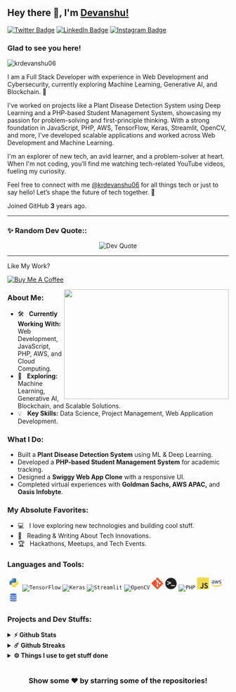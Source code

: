 ## Hey there 👋, I'm [Devanshu!](https://github.com/krdevanshu06/)

[![Twitter Badge](https://img.shields.io/badge/Twitter-1DA1F2?style=flat-square&logo=twitter&logoColor=white)](https://twitter.com/krdevanshu06)
[![LinkedIn Badge](https://img.shields.io/badge/LinkedIn-0077B5?style=flat-square&logo=linkedin&logoColor=white)](https://linkedin.com/in/krdevanshu06)
[![Instagram Badge](https://img.shields.io/badge/-Instagram-e4405f?style=flat-square&logo=Instagram&logoColor=white)](https://instagram.com/_devanshx0/)

### Glad to see you here! 
<p align="left"> <img src="https://komarev.com/ghpvc/?username=krdevanshu06&label=Profile%20views&color=0e75b6&style=flat" alt="krdevanshu06" /> </p>
I am a Full Stack Developer with experience in Web Development and Cybersecurity, currently exploring Machine Learning, Generative AI, and Blockchain. 🚀

I've worked on projects like a Plant Disease Detection System using Deep Learning and a PHP-based Student Management System, showcasing my passion for problem-solving and first-principle thinking. With a strong foundation in JavaScript, PHP, AWS, TensorFlow, Keras, Streamlit, OpenCV, and more, I've developed scalable applications and worked across Web Development and Machine Learning.

I'm an explorer of new tech, an avid learner, and a problem-solver at heart. When I'm not coding, you’ll find me watching tech-related YouTube videos, fueling my curiosity.

Feel free to connect with me [@krdevanshu06](https://github.com/krdevanshu06) for all things tech or just to say hello! Let’s shape the future of tech together. 🌟

Joined GitHub **3** years ago.

<hr>
<h3 align="left">✨ Random Dev Quote::</h3>
<p align="center">
  <img src="https://quotes-github-readme.vercel.app/api?type=horizontal&theme=dark" alt="Dev Quote" />
</p>
<hr>

Like My Work?

<a href="https://www.buymeacoffee.com/krdevanshu06" target="_blank"><img src="https://cdn.buymeacoffee.com/buttons/v2/default-yellow.png" alt="Buy Me A Coffee" height="60px" width="217px" ></a>

<img align="right" height="250" width="375" alt="" src="https://raw.githubusercontent.com/krdevanshu06/krdevanshu06/master/gifs/coder.gif" />

### About Me:
- 🛠 &nbsp; **Currently Working With:** Web Development, JavaScript, PHP, AWS, and Cloud Computing.
- 🤖 &nbsp; **Exploring:** Machine Learning, Generative AI, Blockchain, and Scalable Solutions.
- 💡 &nbsp; **Key Skills:** Data Science, Project Management, Web Application Development.

### What I Do:
- Built a **Plant Disease Detection System** using ML & Deep Learning.
- Developed a **PHP-based Student Management System** for academic tracking.
- Designed a **Swiggy Web App Clone** with a responsive UI.
- Completed virtual experiences with **Goldman Sachs, AWS APAC,** and **Oasis Infobyte**.

### My Absolute Favorites:

- 💻 &nbsp; I love exploring new technologies and building cool stuff.
- 📰 &nbsp; Reading & Writing About Tech Innovations.
- 🏆 &nbsp; Hackathons, Meetups, and Tech Events.

### Languages and Tools:

<code><img height="30" src="https://raw.githubusercontent.com/github/explore/80688e429a7d4ef2fca1e82350fe8e3517d3494d/topics/python/python.png" alt="python"></code>
<code><img height="27" src="https://upload.wikimedia.org/wikipedia/commons/2/2d/Tensorflow_logo.svg" alt="TensorFlow"></code>
<code><img height="27" src="https://upload.wikimedia.org/wikipedia/commons/a/ae/Keras_logo.svg" alt="Keras"></code>
<code><img height="27" src="https://avatars.githubusercontent.com/u/45109972?s=200&v=4" alt="Streamlit"></code>
<code><img height="27" src="https://upload.wikimedia.org/wikipedia/commons/3/32/OpenCV_Logo_with_text_svg_version.svg" alt="OpenCV"></code>
<code><img height="27" src="https://raw.githubusercontent.com/devicons/devicon/master/icons/git/git-original.svg" alt="git"></code>
<code><img height="27" src="https://raw.githubusercontent.com/github/explore/80688e429a7d4ef2fca1e82350fe8e3517d3494d/topics/terminal/terminal.png" alt="terminal"></code>
<code><img height="27" src="https://upload.wikimedia.org/wikipedia/commons/2/27/PHP-logo.svg" alt="PHP"></code>
<code><img height="27" src="https://raw.githubusercontent.com/github/explore/80688e429a7d4ef2fca1e82350fe8e3517d3494d/topics/javascript/javascript.png" alt="javascript"></code>
<code><img height="27" src="https://raw.githubusercontent.com/github/explore/80688e429a7d4ef2fca1e82350fe8e3517d3494d/topics/aws/aws.png" alt="aws"></code>
<code><img height="27" src="https://raw.githubusercontent.com/github/explore/80688e429a7d4ef2fca1e82350fe8e3517d3494d/topics/sql/sql.png" alt="sql"></code>

### Projects and Dev Stuffs:

<details>
  <summary><b>⚡ Github Stats</b></summary>

  <br />
  <img height="180em" src="https://github-readme-stats.vercel.app/api?username=krdevanshu06&show_icons=true&theme=radical&hide_border=true&&count_private=true&include_all_commits=true" />
  <img height="180em" src="https://github-readme-stats.vercel.app/api/top-langs/?username=krdevanshu06&exclude_repo=KNN-Image-Classification&show_icons=true&hide_border=true&theme=highcontrast&layout=compact&langs_count=8"/>
</details>

<details>
  <summary><b>☄️ Github Streaks</b></summary>

  <br />
  <a href="https://github.com/KrDevanshu06/"><img src="https://github-readme-streak-stats.herokuapp.com?user=krdevanshu06&theme=onedark&border_radius=8" alt="GitHub Streak" /></a>
</details>

<details>
  <br />
  <summary><b>⚙️ Things I use to get stuff done</b></summary>
  	<ul>
  	    <li><b>OS:</b> Windows 10 Pro 22H2</li>
	    <li><b>Laptop: </b> Inspiron 15-3552</li>
	    <li><b>Processor: </b> Intel(R) Celeron(R) CPU  N3060  @ 1.60GHz, 1601 Mhz, 2 Core(s), 2 Logical Processor(s)</li>
  	    <li><b>Browser: </b> Chromium based browser</li>
<!-- 	    <li><b>Terminal: </b> CMD</li> -->
	    <li><b>Code Editor:</b> VSCode - The best editor out there</li>
 	    <li><b>Other Tools:</b> Postman, Notion, Bitwarden and Raindrop</li>
	    <li><b>To Stay Updated:</b> Twitter, Product Hunt and Hacker News</li>
	</ul>
</details>

#

<div align="center">

### Show some ❤️ by starring some of the repositories!

</div>
